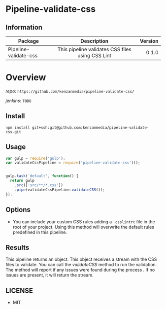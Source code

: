 # Pipeline-validate-css

## Information

| Package       | Description   | Version|
| ------------- |:-------------:| -----:|
| Pipeline-validate-css| This pipeline validates CSS files using CSS Lint| 0.1.0 |

# Overview


_repo_: `https://github.com/kenzanmedia/pipeline-validate-css/`

_jenkins_: `TODO`

## Install
`npm install git+ssh:git@github.com:kenzanmedia/pipeline-validate-css.git`

## Usage
```javascript
var gulp = require('gulp');
var validateCssPipeline = require('pipeline-validate-css')();


gulp.task('default', function() {
  return gulp
    .src(['src/**/*.css'])
    .pipe(validateCssPipeline.validateCSS());
});
```

## Options

  + You can include your custom CSS rules adding a `.csslintrc` file in the root of your project. Using this method will overwrite the default rules predefined in this pipeline.

## Results

This pipeline returns an object. This object receives a stream with the CSS files to validate. You can call the _validateCSS_ method to run the validation. The method will report if any issues were found during the process . If no issues are present, it will return the stream.

## LICENSE

  + MIT

